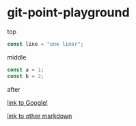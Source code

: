 # git-point-playground

top

```js
const line = "one liner";
```

middle

```js
const a = 1;
const b = 2;
``` 

after

[link to Google!](http://google.com)

[link to other markdown](docs/test.md)
